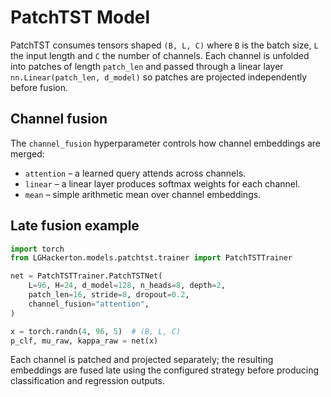 # PatchTST Model

PatchTST consumes tensors shaped `(B, L, C)` where `B` is the batch size, `L` the input length and `C` the number of channels. Each channel is unfolded into patches of length `patch_len` and passed through a linear layer `nn.Linear(patch_len, d_model)` so patches are projected independently before fusion.

## Channel fusion

The `channel_fusion` hyperparameter controls how channel embeddings are merged:

- `attention` – a learned query attends across channels.
- `linear` – a linear layer produces softmax weights for each channel.
- `mean` – simple arithmetic mean over channel embeddings.

## Late fusion example

```python
import torch
from LGHackerton.models.patchtst.trainer import PatchTSTTrainer

net = PatchTSTTrainer.PatchTSTNet(
    L=96, H=24, d_model=128, n_heads=8, depth=2,
    patch_len=16, stride=8, dropout=0.2,
    channel_fusion="attention",
)

x = torch.randn(4, 96, 5)  # (B, L, C)
p_clf, mu_raw, kappa_raw = net(x)
```

Each channel is patched and projected separately; the resulting embeddings are fused
late using the configured strategy before producing classification and regression outputs.
